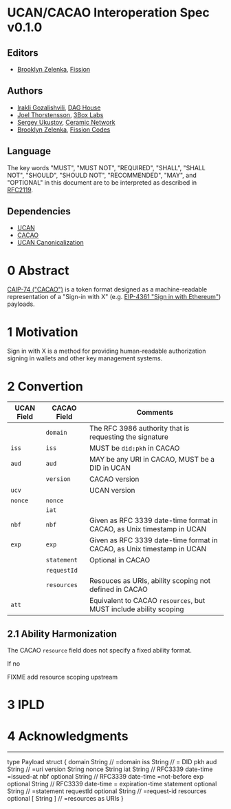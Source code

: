 # UCAN/CACAO Interoperation Spec v0.1.0

## Editors

* [Brooklyn Zelenka](https://github.com/expede), [Fission](https://fission.codes)

## Authors
    
* [Irakli Gozalishvili](https://github.com/Gozala), [DAG House](https://dag.house)
* [Joel Thorstensson](https://github.com/oed), [3Box Labs](https://3boxlabs.com/)
* [Sergey Ukustov](https://github.com/ukstv), [Ceramic Network](https://ceramic.network/)
* [Brooklyn Zelenka](https://github.com/expede), [Fission Codes](https://fission.codes)

## Language

The key words "MUST", "MUST NOT", "REQUIRED", "SHALL", "SHALL NOT", "SHOULD", "SHOULD NOT", "RECOMMENDED", "MAY", and "OPTIONAL" in this document are to be interpreted as described in [RFC2119](https://datatracker.ietf.org/doc/html/rfc2119).

## Dependencies

* [UCAN](https://github.com/ucan-wg/spec)
* [CACAO](https://github.com/ChainAgnostic/CAIPs/blob/master/CAIPs/caip-74.md)
* [UCAN Canonicalization](https://github.com/ucan-wg/canonicalization/)

# 0 Abstract

[CAIP-74 ("CACAO")](https://github.com/ChainAgnostic/CAIPs/blob/master/CAIPs/caip-74.md) is a token format designed as a machine-readable representation of a "Sign-in with X" (e.g. [EIP-4361 "Sign in with Ethereum"](https://eips.ethereum.org/EIPS/eip-4361)) payloads.

# 1 Motivation

Sign in with X is a method for providing human-readable authorization signing in wallets and other key management systems.


# 2 Convertion


| UCAN Field | CACAO Field | Comments                                                               | 
|------------|-------------|------------------------------------------------------------------------|
|            | `domain`    | The RFC 3986 authority that is requesting the signature                |
| `iss`      | `iss`       | MUST be `did:pkh` in CACAO                                             |
| `aud`      | `aud`       | MAY be any URI in CACAO, MUST be a DID in UCAN                         |
|            | `version`   | CACAO version                                                          | 
| `ucv`      |             | UCAN version                                                           |
| `nonce`    | `nonce`     |                                                                        |
|            | `iat`       |                                                                        |
| `nbf`      | `nbf`       | Given as RFC 3339 date-time format in CACAO, as Unix timestamp in UCAN |
| `exp`      | `exp`       | Given as RFC 3339 date-time format in CACAO, as Unix timestamp in UCAN |
|            | `statement` | Optional in CACAO                                                      |
|            | `requestId` |                                                                        |
|            | `resources` | Resouces as URIs, ability scoping not defined in CACAO                 |
| `att`      |             | Equivalent to CACAO `resources`, but MUST include ability scoping      |


## 2.1 Ability Harmonization

The CACAO `resource` field does not specify a fixed ability format.

If no 

FIXME add resource scoping upstream


# 3 IPLD


# 4 Acknowledgments




----------

type Payload struct {
  domain String // =domain
  iss String // = DID pkh
  aud String // =uri
  version String
  nonce String
  iat String // RFC3339 date-time =issued-at
  nbf optional String // RFC3339 date-time =not-before
  exp optional String // RFC3339 date-time = expiration-time
  statement optional String // =statement
  requestId optional String // =request-id
  resources optional [ String ] // =resources as URIs
}
